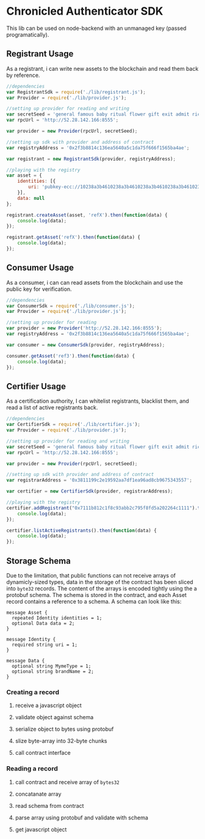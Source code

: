 # Chronicled Authenticator SDK

This lib can be used on node-backend with an unmanaged key (passed programatically).

## Registrant Usage

As a registrant, i can write new assets to the blockchain and read them back by reference.

```js
//dependencies
var RegistrantSdk = require('./lib/registrant.js');
var Provider = require('./lib/provider.js');

//setting up provider for reading and writing
var secretSeed = 'general famous baby ritual flower gift exit admit rice order addict cash';
var rpcUrl = 'http://52.28.142.166:8555';

var provider = new Provider(rpcUrl, secretSeed);

//setting up sdk with provider and address of contract
var registryAddress = '0x2f3b8814c136ea5640a5c1da75f666f1565ba4ae';

var registrant = new RegistrantSdk(provider, registryAddress);

//playing with the registry
var asset = {
    identities: [{
        uri: 'pubkey-ecc://10238a3b4610238a3b4610238a3b4610238a3b4610238a3b46'
    }],
    data: null
};

registrant.createAsset(asset, 'refX').then(function(data) {
    console.log(data);
});

registrant.getAsset('refX').then(function(data) {
    console.log(data);
});
```

## Consumer Usage

As a consumer, i can can read assets from the blockchain and use the public key for verification.
```js
//dependencies
var ConsumerSdk = require('./lib/consumer.js');
var Provider = require('./lib/provider.js');

//setting up provider for reading
var provider = new Provider('http://52.28.142.166:8555');
var registryAddress = '0x2f3b8814c136ea5640a5c1da75f666f1565ba4ae';

var consumer = new ConsumerSdk(provider, registryAddress);

consumer.getAsset('ref3').then(function(data) {
    console.log(data);
});
```

## Certifier Usage

As a certification authority, I can whitelist registrants, blacklist them, and read a list of active registrants back.

```js
//dependencies
var CertifierSdk = require('./lib/certifier.js');
var Provider = require('./lib/provider.js');

//setting up provider for reading and writing
var secretSeed = 'general famous baby ritual flower gift exit admit rice order addict cash';
var rpcUrl = 'http://52.28.142.166:8555';

var provider = new Provider(rpcUrl, secretSeed);

//setting up sdk with provider and address of contract
var registrarAddress = '0x3811199c2e19592aa7df1ea96ad8cb9675343557';

var certifier = new CertifierSdk(provider, registrarAddress);

//playing with the registry
certifier.addRegistrant("0x7111b812c1f8c93abb2c795f8fd5a202264c1111").then(function(data) {
    console.log(data);
});

certifier.listActiveRegistrants().then(function(data) {
    console.log(data);
});

```

## Storage Schema

Due to the limitation, that public functions can not receive arrays of dynamicly-sized types, data in the storage of the contract has been sliced into `byte32` records. The content of the arrays is encoded tightly using the a protobuf schema. The schema is stored in the contract, and each Asset record contains a reference to a schema. A schema can look like this:

```
message Asset {    
  repeated Identity identities = 1; 
  optional Data data = 2;           
}                                   
                                    
message Identity {                  
  required string uri = 1;          
}                                   
                                    
message Data {                      
  optional string MymeType = 1;     
  optional string brandName = 2;    
}
```

### Creating a record

1. receive a javascript object

2. validate object against schema

3. serialize object to bytes using protobuf

4. slize byte-array into 32-byte chunks

5. call contract interface

### Reading a record

1. call contract and receive array of `bytes32`

2. concatanate array

3. read schema from contract

4. parse array using protobuf and validate with schema

5. get javascript object
